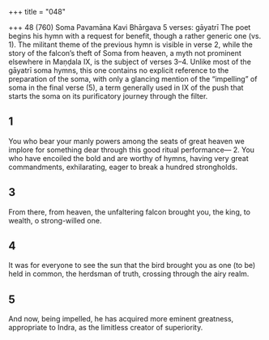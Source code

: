+++
title = "048"

+++
48 (760) Soma Pavamāna
Kavi Bhārgava
5 verses: gāyatrī
The poet begins his hymn with a request for benefit, though a rather generic one (vs.  1). The militant theme of the previous hymn is visible in verse 2, while the story of  the falcon’s theft of Soma from heaven, a myth not prominent elsewhere in Maṇḍala  IX, is the subject of verses 3–4. Unlike most of the gāyatrī soma hymns, this one  contains no explicit reference to the preparation of the soma, with only a glancing  mention of the “impelling” of soma in the final verse (5), a term generally used in IX  of the push that starts the soma on its purificatory journey through the filter.
## 1
You who bear your manly powers among the seats of great heaven we implore for something dear through this good ritual performance— 2. You who have encoiled the bold and are worthy of hymns, having very  great commandments, exhilarating,
eager to break a hundred strongholds.
## 3
From there, from heaven, the unfaltering falcon brought
you, the king, to wealth, o strong-willed one.
## 4
It was for everyone to see the sun that the bird brought you as one (to be)  held in common,
the herdsman of truth, crossing through the airy realm.
## 5
And now, being impelled, he has acquired more eminent greatness,  appropriate to Indra,
as the limitless creator of superiority.